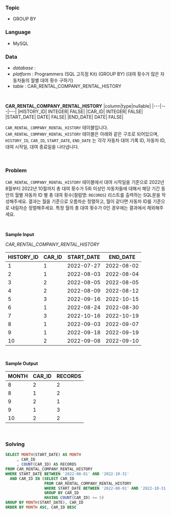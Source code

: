 ### Topic
- GROUP BY
  
### Language
- MySQL

### Data
- *database* : 
- *platform* : Programmers (SQL 고득점 Kit) (GROUP BY) (대여 횟수가 많은 자동차들의 월별 대여 횟수 구하기)
- *table* : CAR_RENTAL_COMPANY_RENTAL_HISTORY

<br>

**CAR_RENTAL_COMPANY_RENTAL_HISTORY**
|column|type|nullable|
|---|---|---|
|HISTORY_ID|	INTEGER|	FALSE|
|CAR_ID|	INTEGER|	FALSE|
|START_DATE|	DATE|	FALSE|
|END_DATE|	DATE|	FALSE|

`CAR_RENTAL_COMPANY_RENTAL_HISTORY` 테이블입니다. `CAR_RENTAL_COMPANY_RENTAL_HISTORY` 테이블은 아래와 같은 구조로 되어있으며, `HISTORY_ID`, `CAR_ID`, `START_DATE`, `END_DATE` 는 각각 자동차 대여 기록 ID, 자동차 ID, 대여 시작일, 대여 종료일을 나타냅니다.

<br>

### Problem 
`CAR_RENTAL_COMPANY_RENTAL_HISTORY` 테이블에서 대여 시작일을 기준으로 2022년 8월부터 2022년 10월까지 총 대여 횟수가 5회 이상인 자동차들에 대해서 해당 기간 동안의 월별 자동차 ID 별 총 대여 횟수(컬럼명: `RECORDS`) 리스트를 출력하는 SQL문을 작성해주세요. 결과는 월을 기준으로 오름차순 정렬하고, 월이 같다면 자동차 ID를 기준으로 내림차순 정렬해주세요. 특정 월의 총 대여 횟수가 0인 경우에는 결과에서 제외해주세요.

<br>

**Sample Input**

*CAR_RENTAL_COMPANY_RENTAL_HISTORY*

|HISTORY_ID|	CAR_ID|	START_DATE|	END_DATE|
|---|---|---|---|
|1|	1|	2022-07-27|	2022-08-02|
|2|	1|	2022-08-03|	2022-08-04|
|3|	2|	2022-08-05|	2022-08-05|
|4|	2|	2022-08-09|	2022-08-12|
|5|	3|	2022-09-16|	2022-10-15|
|6|	1|	2022-08-24|	2022-08-30|
|7|	3|	2022-10-16|	2022-10-19|
|8|	1|	2022-09-03|	2022-09-07|
|9|	1|	2022-09-18|	2022-09-19|
|10|	2|	2022-09-08|	2022-09-10|

<br>

**Sample Output**

|MONTH|	CAR_ID|	RECORDS|
|---|---|---|
|8|	2|	2|
|8|	1|	2|
|9|	2|	1|
|9|	1|	3|
|10|	2|	2|

<br>

### Solving

```sql
SELECT MONTH(START_DATE) AS MONTH
     , CAR_ID
     , COUNT(CAR_ID) AS RECORDS
FROM CAR_RENTAL_COMPANY_RENTAL_HISTORY
WHERE START_DATE BETWEEN '2022-08-01' AND '2022-10-31'
  AND CAR_ID IN (SELECT CAR_ID
                 FROM CAR_RENTAL_COMPANY_RENTAL_HISTORY
                 WHERE START_DATE BETWEEN '2022-08-01' AND '2022-10-31'
                 GROUP BY CAR_ID
                 HAVING COUNT(CAR_ID) >= 5)
GROUP BY MONTH(START_DATE), CAR_ID
ORDER BY MONTH ASC, CAR_ID DESC
```
